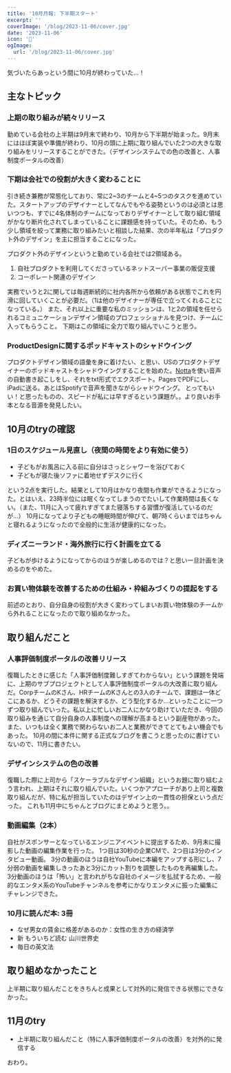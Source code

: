 ```yaml
---
title: '10月月報: 下半期スタート'
excerpt: ''
coverImage: '/blog/2023-11-06/cover.jpg'
date: '2023-11-06'
icon: '🍂'
ogImage:
  url: '/blog/2023-11-06/cover.jpg'
---
```


気づいたらあっという間に10月が終わっていた…！

## 主なトピック
### 上期の取り組みが続々リリース
勤めている会社の上半期は9月末で終わり、10月から下半期が始まった。9月末にはほぼ実装や準備が終わり、10月の頭に上期に取り組んでいた2つの大きな取り組みをリリースすることができた。（デザインシステムでの色の改善と、人事制度ポータルの改善）

### 下期は会社での役割が大きく変わることに
引き続き兼務が常態化しており、常に2~3のチームと4~5つのタスクを進めていた。スタートアップのデザイナーとしてなんでもやる姿勢というのは必須とは思いつつも、すでに4名体制のチームになっておりデザイナーとして取り組む領域がかなり断片化されてしまっていることに課題感を持っていた。そのため、もう少し領域を絞って業務に取り組みたいと相談した結果、次の半年私は「プロダクト外のデザイン」を主に担当することになった。

プロダクト外のデザインというと勤めている会社では2領域ある。
1. 自社プロダクトを利用してくださっているネットスーパー事業の販促支援
2. コーポレート関連のデザイン

実務でいうと2に関しては毎週断続的に社内各所から依頼がある状態でこれを円滑に回していくことが必要だ。（1は他のデザイナーが専任で立ってくれることになっている。）
また、それ以上に重要な私のミッションは、1と2の領域を任せられるコミュニケーションデザイン領域のプロフェッショナルを見つけ、チームに入ってもらうこと。
下期はこの領域に全力で取り組んでいこうと思う。

### ProductDesignに関するポッドキャストのシャドウイング
プロダクトデザイン領域の語彙を身に着けたい、と思い、USのプロダクトデザイナーのポッドキャストをシャドウイングすることを始めた。[Notta](https://www.notta.ai/)を使い音声の自動書き起こしをし、それをtxt形式でエクスポート。PagesでPDFにし、iPadに送る。あとはSpotifyで音声を聞きながらシャドウイング。
とってもいい！と思ったものの、スピードが私には早すぎるという課題が。。より良いお手本となる音源を発見したい。

## 10月のtryの確認
### 1日のスケジュール見直し（夜間の時間をより有効に使う）

- 子どもがお風呂に入る前に自分はさっとシャワーを浴びておく
- 子どもが寝た後ソファに着地せずデスクに行く

という2点を実行した。結果として10月はかなり夜間も作業ができるようになった。とはいえ、23時半位には眠くなってしまうのでたいして作業時間は長くない。（また、11月に入って疲れすぎてまた寝落ちする習慣が復活しているのだが…）
10月になってより子どもの睡眠時間が伸びて、朝7時くらいまではちゃんと寝れるようになったので全般的に生活が健康的になった。

### ディズニーランド・海外旅行に行く計画を立てる
子どもが歩けるようになってからのほうが楽しめるのでは？と思い一旦計画を決めるのをやめた。

### お買い物体験を改善するための仕組み・枠組みづくりの提起をする
前述のとおり、自分自身の役割が大きく変わってしまいお買い物体験のチームから外れることになったので取り組めなかった。

## 取り組んだこと
### 人事評価制度ポータルの改善リリース
復職したときに感じた「人事評価制度難しすぎてわからない」という課題を発端に、上期のサブプロジェクトとして人事評価制度ポータルの大改善に取り組んだ。CorpチームのKさん、HRチームのKさんとの3人のチームで、課題は一体どこにあるか、どうその課題を解決するか、どう型化するか…といったことに一つずつ取り組んでいった。私以上に忙しいお二人にかなり助けていただき、今回の取り組みを通じて自分自身の人事制度への理解が高まるという副産物があった。また、いつもは全く業務で関わらないお二人と業務ができてとてもよい機会でもあった。
10月の間に本件に関する正式なブログを書こうと思ったのに書けていないので、11月に書きたい。

### デザインシステムの色の改善
復職した際に上司から「スケーラブルなデザイン組織」というお題に取り組むよう言われ、上期はそれに取り組んでいた。いくつかアプローチがあり上司と複数取り組んだが、特に私が担当していたのはデザイン上の一貫性の担保という点だった。
これも11月中にちゃんとブログにまとめようと思う。。

### 動画編集（2本）
自社がスポンサーとなっているエンジニアイベントに提出するため、9月末に撮影した動画の編集作業を行った。
1つ目は30秒の企業CMで、2つ目は3分のインタビュー動画。
3分の動画のほうは自社YouTubeに本編をアップする形にし、7分弱の動画を編集しきったあと3分にカット割りを調整したものを再編集した。
3分動画のほうは「怖い」と言われがちな自社のイメージを払拭するため、一般的なエンタメ系のYouTubeチャンネルを参考にかなりエンタメに振った編集にチャレンジできた。

### 10月に読んだ本: 3冊

- なぜ男女の賃金に格差があるのか：女性の生き方の経済学
- 新 もういちど読む 山川世界史
- 毎日の英文法

## 取り組めなかったこと

上半期に取り組んだことをきちんと成果として対外的に発信できる状態にできなかった。

## 11月のtry

- 上半期に取り組んだこと（特に人事評価制度ポータルの改善）を対外的に発信する

おわり。
